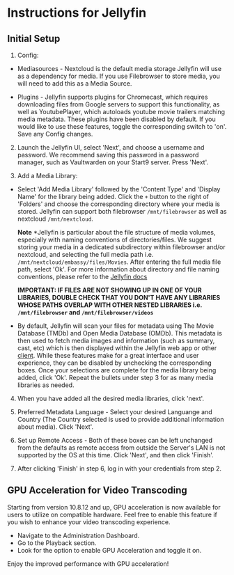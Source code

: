 # Instructions for Jellyfin

## Initial Setup

1. Config:

* Mediasources - Nextcloud is the default media storage Jellyfin will use as a dependency for media. If you use Filebrowser to store media, you will need to add this as a Media Source. 

* Plugins - Jellyfin supports plugins for Chromecast, which requires downloading files from Google servers to support this functionality, as well as YoutubePlayer, which autoloads youtube movie trailers matching media metadata. These plugins have been disabled by default. If you would like to use these features, toggle the corresponding switch to 'on'. Save any Config changes.

2. Launch the Jellyfin UI, select 'Next', and choose a username and password. We recommend saving this password in a password manager, such as Vaultwarden on your Start9 server. Press 'Next'.

3. Add a Media Library:

* Select 'Add Media Library' followed by the 'Content Type' and 'Display Name' for the library being added. Click the `+` button to the right of 'Folders' and choose the corresponding directory where your media is stored. Jellyfin can support both filebrowser `/mnt/filebrowser` as well as nextcloud `/mnt/nextcloud`.

    **Note** *Jellyfin is particular about the file structure of media volumes, especially with naming conventions of directories/files. We suggest storing your media in a dedicated subdirectory within filebrowser and/or nextcloud, and selecting the full media path i.e. `/mnt/nextcloud/embassy/files/Movies`. After entering the full media file path, select 'Ok'. For more information about directory and file naming conventions, please refer to the [Jellyfin docs](https://jellyfin.org/docs/general/server/media/shows)

    **IMPORTANT: IF FILES ARE NOT SHOWING UP IN ONE OF YOUR LIBRARIES, DOUBLE CHECK THAT YOU DON'T HAVE ANY LIBRARIES WHOSE PATHS OVERLAP WITH OTHER NESTED LIBRARIES i.e. `/mnt/filebrowser` and `/mnt/filebrowser/videos`**

* By default, Jellyfin will scan your files for metadata using The Movie Database (TMDb) and Open Media Database (OMDb). This metadata is then used to fetch media images and information (such as summary, cast, etc) which is then displayed within the Jellyfin web app or other [client](https://jellyfin.org/downloads/clients). While these features make for a great interface and user experience, they can be disabled by unchecking the corresponding boxes. Once your selections are complete for the media library being added, click 'Ok'. Repeat the bullets under step 3 for as many media libraries as needed.

4. When you have added all the desired media libraries, click 'next'.

5. Preferred Metadata Language - Select your desired Languange and Country (The Country selected is used to provide additional information about media). Click 'Next'.

6. Set up Remote Access - Both of these boxes can be left unchanged from the defaults as remote access from outside the Server's LAN is not supported by the OS at this time. Click 'Next', and then click 'Finish'.

7. After clicking 'Finish' in step 6, log in with your credentials from step 2.

## GPU Acceleration for Video Transcoding

Starting from version 10.8.12 and up, GPU acceleration is now available for users to utilize on compatible hardware. Feel free to enable this feature if you wish to enhance your video transcoding experience.

* Navigate to the Administration Dashboard.
* Go to the Playback section.
* Look for the option to enable GPU Acceleration and toggle it on.

Enjoy the improved performance with GPU acceleration!